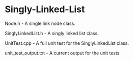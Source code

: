 # Singly-Linked-List
Node.h - A single link node class.

SinglyLinkedList.h - A singly linked list class.

UnitTest.cpp - A full unit test for the SinglyLinkedList class.

unit_test_output.txt - A current output for the unit tests.
